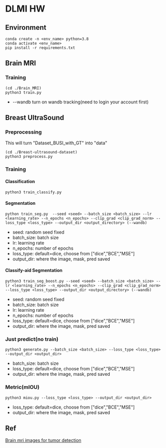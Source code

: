 # DLMI HW
## Environment
```
conda create -n <env_name> python=3.8
conda activate <env_name>
pip install -r requirements.txt
```

## Brain MRI
### Training
```
(cd ./Brain_MRI)
python3 train.py
```
* --wandb turn on wandb tracking(need to login your account first)

## Breast UltraSound
### Preprocessing
This will turn "Dataset_BUSI_with_GT" into "data"
```
(cd ./Breast-ultrasound-dataset)
python3 preprocess.py
```
### Training
#### Classification
```
python3 train_classify.py
```

#### Segmentation
```
python train_seg.py  --seed <seed> --batch_size <batch_size> --lr <learning_rate> --n_epochs <n_epochs> --clip_grad <clip_grad_norm> --loss_type <loss_type> --output_dir <output_directory> (--wandb)
```
* seed: random seed fixed
* batch_size: batch size
* lr: learning rate
* n_epochs: number of epochs
* loss_type: default=dice, choose from ["dice","BCE","MSE"]
* output_dir: where the image, mask, pred saved

#### Classify-aid Segmentation
```
python3 train_seg_boost.py --seed <seed> --batch_size <batch_size> --lr <learning_rate> --n_epochs <n_epochs> --clip_grad <clip_grad_norm> --loss_type <loss_type> --output_dir <output_directory> (--wandb)
```
* seed: random seed fixed
* batch_size: batch size
* lr: learning rate
* n_epochs: number of epochs
* loss_type: default=dice, choose from ["dice","BCE","MSE"]
* output_dir: where the image, mask, pred saved

### Just predict(no train)
```
python3 generate.py --batch_size <batch_size> --loss_type <loss_type> --output_dir <output_dir>
```
* batch_size: batch size
* loss_type: default=dice, choose from ["dice","BCE","MSE"]
* output_dir: where the image, mask, pred saved

### Metric(mIOU)
```
python3 miou.py --loss_type <loss_type> --output_dir <output_dir>
```
* loss_type: default=dice, choose from ["dice","BCE","MSE"]
* output_dir: where the image, mask, pred saved

## Ref
[Brain mri images for tumor detection](https://www.kaggle.com/datasets/navoneel/brain-mri-images-for-brain-tumor-detection)
